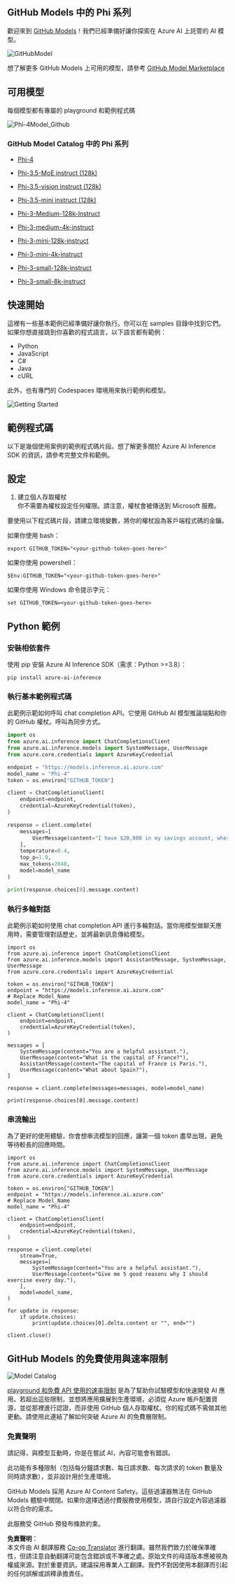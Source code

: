 <!--
CO_OP_TRANSLATOR_METADATA:
{
  "original_hash": "fb67a08b9fc911a10ed58081fadef416",
  "translation_date": "2025-07-16T18:58:10+00:00",
  "source_file": "md/01.Introduction/02/02.GitHubModel.md",
  "language_code": "hk"
}
-->
## GitHub Models 中的 Phi 系列

歡迎來到 [GitHub Models](https://github.com/marketplace/models)！我們已經準備好讓你探索在 Azure AI 上託管的 AI 模型。

![GitHubModel](../../../../../translated_images/GitHub_ModelCatalog.aa43c51c36454747ca1cc1ffa799db02cc66b4fb7e8495311701adb072442df8.hk.png)

想了解更多 GitHub Models 上可用的模型，請參考 [GitHub Model Marketplace](https://github.com/marketplace/models)

## 可用模型

每個模型都有專屬的 playground 和範例程式碼

![Phi-4Model_Github](../../../../../translated_images/GitHub_ModelPlay.cf6a9f1106e048535478f17ed0078551c3959884e4083eb62a895bb089dd831c.hk.png)

### GitHub Model Catalog 中的 Phi 系列

- [Phi-4](https://github.com/marketplace/models/azureml/Phi-4)

- [Phi-3.5-MoE instruct (128k)](https://github.com/marketplace/models/azureml/Phi-3-5-MoE-instruct)

- [Phi-3.5-vision instruct (128k)](https://github.com/marketplace/models/azureml/Phi-3-5-vision-instruct)

- [Phi-3.5-mini instruct (128k)](https://github.com/marketplace/models/azureml/Phi-3-5-mini-instruct)

- [Phi-3-Medium-128k-Instruct](https://github.com/marketplace/models/azureml/Phi-3-medium-128k-instruct)

- [Phi-3-medium-4k-instruct](https://github.com/marketplace/models/azureml/Phi-3-medium-4k-instruct)

- [Phi-3-mini-128k-instruct](https://github.com/marketplace/models/azureml/Phi-3-mini-128k-instruct)

- [Phi-3-mini-4k-instruct](https://github.com/marketplace/models/azureml/Phi-3-mini-4k-instruct)

- [Phi-3-small-128k-instruct](https://github.com/marketplace/models/azureml/Phi-3-small-128k-instruct)

- [Phi-3-small-8k-instruct](https://github.com/marketplace/models/azureml/Phi-3-small-8k-instruct)

## 快速開始

這裡有一些基本範例已經準備好讓你執行。你可以在 samples 目錄中找到它們。如果你想直接跳到你喜歡的程式語言，以下語言都有範例：

- Python
- JavaScript
- C#
- Java
- cURL

此外，也有專門的 Codespaces 環境用來執行範例和模型。

![Getting Started](../../../../../translated_images/GitHub_ModelGetStarted.150220a802da6fb67944ad93c1a4c7b8a9811e43d77879a149ecf54c02928c6b.hk.png)

## 範例程式碼

以下是幾個使用案例的範例程式碼片段。想了解更多關於 Azure AI Inference SDK 的資訊，請參考完整文件和範例。

## 設定

1. 建立個人存取權杖  
你不需要為權杖設定任何權限。請注意，權杖會被傳送到 Microsoft 服務。

要使用以下程式碼片段，請建立環境變數，將你的權杖設為客戶端程式碼的金鑰。

如果你使用 bash：  
```
export GITHUB_TOKEN="<your-github-token-goes-here>"
```  
如果你使用 powershell：  

```
$Env:GITHUB_TOKEN="<your-github-token-goes-here>"
```  

如果你使用 Windows 命令提示字元：  

```
set GITHUB_TOKEN=<your-github-token-goes-here>
```  

## Python 範例

### 安裝相依套件  
使用 pip 安裝 Azure AI Inference SDK（需求：Python >=3.8）：

```
pip install azure-ai-inference
```  
### 執行基本範例程式碼

此範例示範如何呼叫 chat completion API。它使用 GitHub AI 模型推論端點和你的 GitHub 權杖。呼叫為同步方式。

```python
import os
from azure.ai.inference import ChatCompletionsClient
from azure.ai.inference.models import SystemMessage, UserMessage
from azure.core.credentials import AzureKeyCredential

endpoint = "https://models.inference.ai.azure.com"
model_name = "Phi-4"
token = os.environ["GITHUB_TOKEN"]

client = ChatCompletionsClient(
    endpoint=endpoint,
    credential=AzureKeyCredential(token),
)

response = client.complete(
    messages=[
        UserMessage(content="I have $20,000 in my savings account, where I receive a 4% profit per year and payments twice a year. Can you please tell me how long it will take for me to become a millionaire? Also, can you please explain the math step by step as if you were explaining it to an uneducated person?"),
    ],
    temperature=0.4,
    top_p=1.0,
    max_tokens=2048,
    model=model_name
)

print(response.choices[0].message.content)
```

### 執行多輪對話

此範例示範如何使用 chat completion API 進行多輪對話。當你用模型做聊天應用時，需要管理對話歷史，並將最新訊息傳給模型。

```
import os
from azure.ai.inference import ChatCompletionsClient
from azure.ai.inference.models import AssistantMessage, SystemMessage, UserMessage
from azure.core.credentials import AzureKeyCredential

token = os.environ["GITHUB_TOKEN"]
endpoint = "https://models.inference.ai.azure.com"
# Replace Model_Name
model_name = "Phi-4"

client = ChatCompletionsClient(
    endpoint=endpoint,
    credential=AzureKeyCredential(token),
)

messages = [
    SystemMessage(content="You are a helpful assistant."),
    UserMessage(content="What is the capital of France?"),
    AssistantMessage(content="The capital of France is Paris."),
    UserMessage(content="What about Spain?"),
]

response = client.complete(messages=messages, model=model_name)

print(response.choices[0].message.content)
```

### 串流輸出

為了更好的使用體驗，你會想串流模型的回應，讓第一個 token 盡早出現，避免等待較長的回應時間。

```
import os
from azure.ai.inference import ChatCompletionsClient
from azure.ai.inference.models import SystemMessage, UserMessage
from azure.core.credentials import AzureKeyCredential

token = os.environ["GITHUB_TOKEN"]
endpoint = "https://models.inference.ai.azure.com"
# Replace Model_Name
model_name = "Phi-4"

client = ChatCompletionsClient(
    endpoint=endpoint,
    credential=AzureKeyCredential(token),
)

response = client.complete(
    stream=True,
    messages=[
        SystemMessage(content="You are a helpful assistant."),
        UserMessage(content="Give me 5 good reasons why I should exercise every day."),
    ],
    model=model_name,
)

for update in response:
    if update.choices:
        print(update.choices[0].delta.content or "", end="")

client.close()
```

## GitHub Models 的免費使用與速率限制

![Model Catalog](../../../../../translated_images/GitHub_Model.ca6c125cb3117d0ea7c2e204b066ee4619858d28e7b1a419c262443c5e9a2d5b.hk.png)

[playground 和免費 API 使用的速率限制](https://docs.github.com/en/github-models/prototyping-with-ai-models#rate-limits) 是為了幫助你試驗模型和快速開發 AI 應用。若超出這些限制，並想將應用擴展到生產環境，必須從 Azure 帳戶配置資源，並從那裡進行認證，而非使用 GitHub 個人存取權杖。你的程式碼不需做其他更動。請使用此連結了解如何突破 Azure AI 的免費層限制。

### 免責聲明

請記得，與模型互動時，你是在嘗試 AI，內容可能會有錯誤。

此功能有多種限制（包括每分鐘請求數、每日請求數、每次請求的 token 數量及同時請求數），並非設計用於生產環境。

GitHub Models 採用 Azure AI Content Safety。這些過濾器無法在 GitHub Models 體驗中關閉。如果你選擇透過付費服務使用模型，請自行設定內容過濾器以符合你的需求。

此服務受 GitHub 預發布條款約束。

**免責聲明**：  
本文件由 AI 翻譯服務 [Co-op Translator](https://github.com/Azure/co-op-translator) 進行翻譯。雖然我們致力於確保準確性，但請注意自動翻譯可能包含錯誤或不準確之處。原始文件的母語版本應被視為權威來源。對於重要資訊，建議採用專業人工翻譯。我們不對因使用本翻譯而引起的任何誤解或誤釋承擔責任。